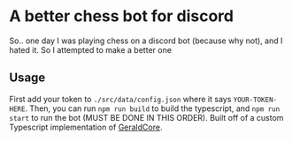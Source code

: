 # A better chess bot for discord
So.. one day I was playing chess on a discord bot (because why not), and I hated it. So I attempted to make a better one

## Usage
First add your token to `./src/data/config.json` where it says `YOUR-TOKEN-HERE`.
Then, you can run `npm run build` to build the typescript, and `npm run start` to run the bot (MUST BE DONE IN THIS ORDER).
Built off of a custom Typescript implementation of [GeraldCore](https://github.com/Elementalmp4/GeraldCore/blob/master/GeraldCore.js).

